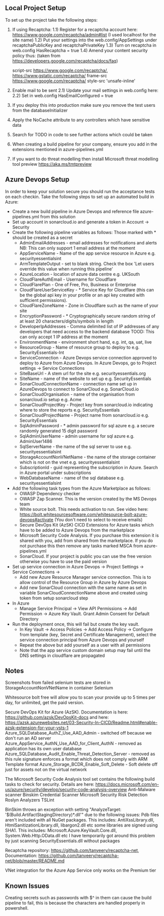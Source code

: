 Local Project Setup
-------------------

To set up the project take the following steps:

1) If using Recaptcha:
	1.1) Register for a recaptcha account here: https://www.google.com/recaptcha/admin#list (I used localhost for the site name)
	1.2) Put your settings into the web.config/AppSettings under recaptchaPublicKey and recaptchaPrivateKey
	1.3) Turn on recaptcha in web.config HasRecaptcha = true
	1.4) Amend your content security policy thus: (taken from https://developers.google.com/recaptcha/docs/faq)

    script-src https://www.google.com/recaptcha/, https://www.gstatic.com/recaptcha/
    frame-src https://www.google.com/recaptcha/
    style-src 'unsafe-inline'

2) Enable mail to be sent
	2.1) Update your mail settings in web.config here:
	<smtp host="localhost" port="25" defaultCredentials="true" />
	2.2) Set in web.config HasEmailConfigured = true

3) If you deploy this into production make sure you remove the test users from the databaseInitializer
4) Apply the NoCache attribute to any controllers which have sensitive data
5) Search for TODO in code to see further actions which could be taken
6) When creating a build pipeline for your company, ensure you add in the extensions mentioned in azure-pipelines.yml
7) If you want to do threat modelling then install Microsoft threat modelling tool preview https://aka.ms/tmtpreview

Azure Devops Setup
------------------
In order to keep your solution secure you should run the acceptance tests on each checkin. Take the following steps to set up an automated build in Azure:

* Create a new build pipeline in Azure Devops and reference file azure-pipelines.yml from this solution
* Set up account in sonarcloud.io and generate a token in Account -> Security
* Create the following pipeline variables as follows: Those marked with * should be created as a secret
	+ AdminEmailAddresses - email addresses for notifications and alerts NB: This can only support 1 email address at the moment
	+ AppServiceName - Name of the app service resource in Azure e.g. securityessentialsint
	+ ArmTemplateOutput - set to blank string. Check the box 'Let users override this value when running this pipeline'
	+ AzureLocation - location of azure data centre e.g. UKSouth
	+ CloudFlareAuthEmail - Username for Cloudflare
	+ CloudFlarePlan - One of Free, Pro, Business or Enterprise
	+ CloudFlareUserServiceKey - * Service Key for Cloudflare (this can be the global api key in your profile or an api key created with sufficient permissions). 
	+ CloudFlareZoneName - Zone in Cloudflare such as the name of your site
	+ EncryptionPassword - * Cryptographically secure random string of at least 20 characters/digits/symbols in length
	+ DeveloperIpAddresses - Comma delimited list of IP addresses of any developers that need access to the backend database TOOD: This can only accept 1 IP address at the moment
	+ EnvironmentName - environment short hand, e.g. int, qa, uat, live
	+ ResourceGroup - Name of resource group to deploy to e.g. SecurityEssentials-Int
	+ ServiceConnection - Azure Devops service connection approved to deploy to Azure from Azure Devops. In Azure Devops, go to Project settings -> Service Connections
	+ SiteBaseUrl - A stem url for the site e.g. securityessentials.org
	+ SiteName - name of the website to set up e.g. SecurityEssentials
	+ SonarCloudConnectionName - connection name set up in AzureDevops to connect to SonarCloud e.g. SonarCloud.io
	+ SonarCloudOrganisation - name of the organisation from sonarcloud.io setup e.g. Acme
	+ SonarCloudProjectKey - Project key from sonarcloud.io indicating where to store the reports e.g. SecurityEssentials
	+ SonarCloudProjectName - Project name from sonarcloud.io e.g. SecurityEssentials
	+ SqlAdminPassword - * admin password for sql azure e.g. a secure randomly generated 15 digit password
	+ SqlAdminUserName - admin username for sql azure e.g. AdminUser1486
	+ SqlServerName - the name of the sql server to use e.g. securityessentialsint
	+ StorageAccountNonVNetName - the name of the storage container which is not on the vnet e.g. securityessentialsint
	+ SubscriptionId - guid representing the subscription in Azure. Search in Azure portal under subscriptions
	+ WebDatabaseName - name of the sql database e.g. securityessentialsint
* Add the following task types from the Azure Marketplace as follows:
	+ OWASP Dependency checker
	+ OWASP Zap Scanner. This is the version created by the MS Devops team
	+ White source bolt. This needs activation to run. See video here: https://bolt.whitesourcesoftware.com/whitesource-bolt-azure-devops#activate (You don't need to select to receive emails)
	+ Secure DevOps Kit (AzSK) CICD Extensions for Azure tasks which have to be added to Azure Devops from the marketplace
	+ Microsoft Security Code Analysis. If you purchase this extension it is shared with you, add from shared from the marketplace. If you do not purchase this then remove any tasks marked MSCA from azure-pipelines.yml
	+ SonarCloud. If your project is public you can use the free version otherwise you have to use the paid version
* Set up service connection in Azure Devops -> Project Settings -> Service Connections ->
    + Add new Azure Resource Manager service connection. This is to allow control of the Resource Group in Azure by Azure Devops
	+ Add new SonarCloud connection with the same name as set in variable SonarCloudConnectionName above and created using token from setup sonarcloud step
* In Azure
	+ Manage Service Principal -> View API Permissions -> Add Permission -> Azure Key Vault. Grant Admin Consent for Default Directory
* Run the deployment once, this will fail but create the key vault. 
	+ In Key Vault -> Access Policies -> Add Access Policy -> Configure from template (key, Secret and Certificate Management), select the service connection principal from Azure Devops and yourself
	+ Repeat the above but add yourself as a user with all permissions
	+ Note that the app service custom domain setup may fail until the DNS settings in cloudflare are propagated

Notes
-----

Screenshots from failed selenium tests are stored in StorageAccountNonVNetName in container Selenium

Whitesource bolt free will allow you to scan your provide up to 5 times per day, for unlimited, get the paid version.

Secure DevOps Kit for Azure (AzSK). Documentation is here: https://github.com/azsk/DevOpsKit-docs and here: https://azsk.azurewebsites.net/03-Security-In-CICD/Readme.html#enable-azsk-extension-for-your-vsts-1
	Azure_SQLDatabase_AuthZ_Use_AAD_Admin - switched off because we don't run an AD server
	Azure_AppService_AuthN_Use_AAD_for_Client_AuthN - removed as application has its own user database
	Azure_SQLDatabase_Audit_Enable_Threat_Detection_Server - removed as this rule signature enforces a format which does not comply with ARM Template format
	Azure_Storage_BCDR_Enable_Soft_Delete - Soft delete off just for assets not on the virtual network

The Microsoft Security Code Analysis tool set contains the following build tasks to check for security. Details are here: https://docs.microsoft.com/en-us/azure/security/develop/security-code-analysis-overview
	Anti-Malware scanner
	Binskim
	Credential Scanner
	Microsoft Security Risk Detection
	Roslyn Analyzers
	TSLint

BinSkim throws an exception with setting "AnalyzeTarget: '$(Build.ArtifactStagingDirectory)\*.dll'" due to the following issues:
	Pdb files aren't included with all NuGet packages. This includes: AntiXssLibrary.dll, HtmlSanitizationLibrary.dll, libargon2.dll etc
	some libraries are signed using SHA1. This includes: Microsoft.Azure.KeyVault.Core.dll, System.Web.Http.OData.dll etc
I have temporarily got around this problem by just scanning SecurityEssentials.dll without packages

Recaptcha repository: https://github.com/tanveery/recaptcha-net, Documentation: https://github.com/tanveery/recaptcha-net/blob/master/README.md

VNet integration for the Azure App Service only works on the Premium tier

Known Issues
------------

Creating secrets such as passwords with $^ in them can cause the build pipeline to fail, this is because the characters are handled properly in powershell.